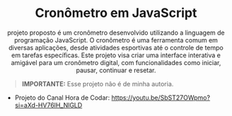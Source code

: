 <h1 align="center">Cronômetro em JavaScript</h1>

<p align="center">projeto proposto é um cronômetro desenvolvido utilizando a linguagem de programação JavaScript. O cronômetro é uma ferramenta comum em diversas aplicações, desde atividades esportivas até o controle de tempo em tarefas específicas. Este projeto visa criar uma interface interativa e amigável para um cronômetro digital, com funcionalidades como iniciar, pausar, continuar e resetar.</p>

> **IMPORTANTE:** Esse projeto não é de minha autoria.

- Projeto do Canal Hora de Codar: https://youtu.be/SbST27OWpmo?si=aXd-HV76lH_NlGLD
